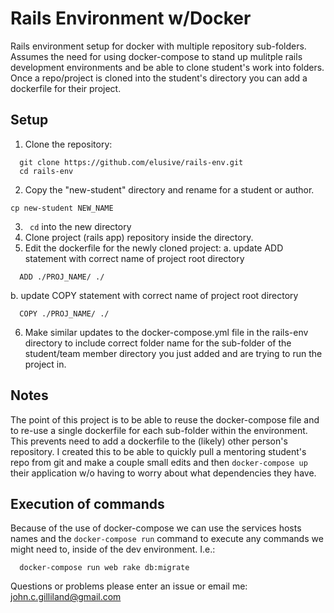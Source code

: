 # Rails Environment w/Docker
Rails environment setup for docker with multiple repository sub-folders.  Assumes the need for using docker-compose to
stand up mulitple rails development environments and be able to clone student's work into folders. Once a repo/project is 
cloned into the student's directory you can add a dockerfile for their project.

## Setup
1. Clone the repository:
  ```
    git clone https://github.com/elusive/rails-env.git
    cd rails-env
  ```
2. Copy the "new-student" directory and rename for a student or author.
  ```
  cp new-student NEW_NAME
  ```
3. ` cd` into the new directory
4. Clone project (rails app) repository inside the directory.
5. Edit the dockerfile for the newly cloned project:
  a. update ADD statement with correct name of project root directory
  ```
    ADD ./PROJ_NAME/ ./
  ```
  b. update COPY statement with correct name of project root directory
  ```
    COPY ./PROJ_NAME/ ./
  ```
6. Make similar updates to the docker-compose.yml file in the rails-env directory to include correct folder name for 
the sub-folder of the student/team member directory you just added and are trying to run the project in.

## Notes
The point of this project is to be able to reuse the docker-compose file and to re-use a single dockerfile for each 
sub-folder within the environment.  This prevents need to add a dockerfile to the (likely) other person's repository.
I created this to be able to quickly pull a mentoring student's repo from git and make a couple small edits and then
`docker-compose up` their application w/o having to worry about what dependencies they have.  

## Execution of commands
Because of the use of docker-compose we can use the services hosts names and the `docker-compose run` command to execute
any commands we might need to, inside of the dev environment.  I.e.:
```
  docker-compose run web rake db:migrate
```

Questions or problems please enter an issue or email me: john.c.gilliland@gmail.com
